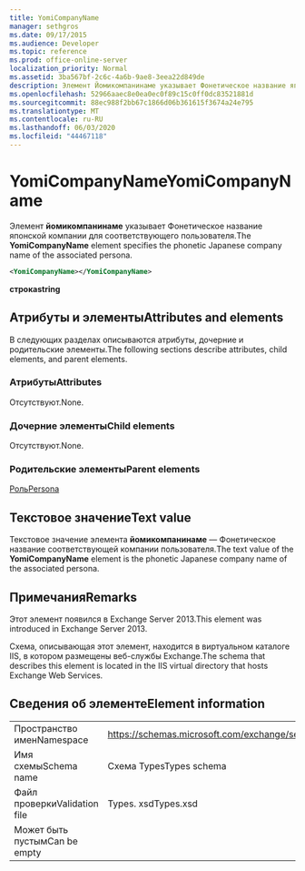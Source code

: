 ```yaml
---
title: YomiCompanyName
manager: sethgros
ms.date: 09/17/2015
ms.audience: Developer
ms.topic: reference
ms.prod: office-online-server
localization_priority: Normal
ms.assetid: 3ba567bf-2c6c-4a6b-9ae8-3eea22d849de
description: Элемент Йомикомпанинаме указывает Фонетическое название японской компании для соответствующего пользователя.
ms.openlocfilehash: 52966aaec8e0ea0ec0f89c15c0ff0dc83521881d
ms.sourcegitcommit: 88ec988f2bb67c1866d06b361615f3674a24e795
ms.translationtype: MT
ms.contentlocale: ru-RU
ms.lasthandoff: 06/03/2020
ms.locfileid: "44467118"
---
```

# <a name="yomicompanyname"></a><span data-ttu-id="3ef98-103">YomiCompanyName</span><span class="sxs-lookup"><span data-stu-id="3ef98-103">YomiCompanyName</span></span>

<span data-ttu-id="3ef98-104">Элемент **йомикомпанинаме** указывает Фонетическое название японской компании для соответствующего пользователя.</span><span class="sxs-lookup"><span data-stu-id="3ef98-104">The **YomiCompanyName** element specifies the phonetic Japanese company name of the associated persona.</span></span> 
  
```XML
<YomiCompanyName></YomiCompanyName>
```

 <span data-ttu-id="3ef98-105">**строка**</span><span class="sxs-lookup"><span data-stu-id="3ef98-105">**string**</span></span>
## <a name="attributes-and-elements"></a><span data-ttu-id="3ef98-106">Атрибуты и элементы</span><span class="sxs-lookup"><span data-stu-id="3ef98-106">Attributes and elements</span></span>

<span data-ttu-id="3ef98-107">В следующих разделах описываются атрибуты, дочерние и родительские элементы.</span><span class="sxs-lookup"><span data-stu-id="3ef98-107">The following sections describe attributes, child elements, and parent elements.</span></span>
  
### <a name="attributes"></a><span data-ttu-id="3ef98-108">Атрибуты</span><span class="sxs-lookup"><span data-stu-id="3ef98-108">Attributes</span></span>

<span data-ttu-id="3ef98-109">Отсутствуют.</span><span class="sxs-lookup"><span data-stu-id="3ef98-109">None.</span></span>
  
### <a name="child-elements"></a><span data-ttu-id="3ef98-110">Дочерние элементы</span><span class="sxs-lookup"><span data-stu-id="3ef98-110">Child elements</span></span>

<span data-ttu-id="3ef98-111">Отсутствуют.</span><span class="sxs-lookup"><span data-stu-id="3ef98-111">None.</span></span>
  
### <a name="parent-elements"></a><span data-ttu-id="3ef98-112">Родительские элементы</span><span class="sxs-lookup"><span data-stu-id="3ef98-112">Parent elements</span></span>

[<span data-ttu-id="3ef98-113">Роль</span><span class="sxs-lookup"><span data-stu-id="3ef98-113">Persona</span></span>](persona.md)
  
## <a name="text-value"></a><span data-ttu-id="3ef98-114">Текстовое значение</span><span class="sxs-lookup"><span data-stu-id="3ef98-114">Text value</span></span>

<span data-ttu-id="3ef98-115">Текстовое значение элемента **йомикомпанинаме** — Фонетическое название соответствующей компании пользователя.</span><span class="sxs-lookup"><span data-stu-id="3ef98-115">The text value of the **YomiCompanyName** element is the phonetic Japanese company name of the associated persona.</span></span> 
  
## <a name="remarks"></a><span data-ttu-id="3ef98-116">Примечания</span><span class="sxs-lookup"><span data-stu-id="3ef98-116">Remarks</span></span>

<span data-ttu-id="3ef98-117">Этот элемент появился в Exchange Server 2013.</span><span class="sxs-lookup"><span data-stu-id="3ef98-117">This element was introduced in Exchange Server 2013.</span></span>
  
<span data-ttu-id="3ef98-118">Схема, описывающая этот элемент, находится в виртуальном каталоге IIS, в котором размещены веб-службы Exchange.</span><span class="sxs-lookup"><span data-stu-id="3ef98-118">The schema that describes this element is located in the IIS virtual directory that hosts Exchange Web Services.</span></span>
  
## <a name="element-information"></a><span data-ttu-id="3ef98-119">Сведения об элементе</span><span class="sxs-lookup"><span data-stu-id="3ef98-119">Element information</span></span>

|||
|:-----|:-----|
|<span data-ttu-id="3ef98-120">Пространство имен</span><span class="sxs-lookup"><span data-stu-id="3ef98-120">Namespace</span></span>  <br/> |https://schemas.microsoft.com/exchange/services/2006/types  <br/> |
|<span data-ttu-id="3ef98-121">Имя схемы</span><span class="sxs-lookup"><span data-stu-id="3ef98-121">Schema name</span></span>  <br/> |<span data-ttu-id="3ef98-122">Схема Types</span><span class="sxs-lookup"><span data-stu-id="3ef98-122">Types schema</span></span>  <br/> |
|<span data-ttu-id="3ef98-123">Файл проверки</span><span class="sxs-lookup"><span data-stu-id="3ef98-123">Validation file</span></span>  <br/> |<span data-ttu-id="3ef98-124">Types. xsd</span><span class="sxs-lookup"><span data-stu-id="3ef98-124">Types.xsd</span></span>  <br/> |
|<span data-ttu-id="3ef98-125">Может быть пустым</span><span class="sxs-lookup"><span data-stu-id="3ef98-125">Can be empty</span></span>  <br/> ||
   

